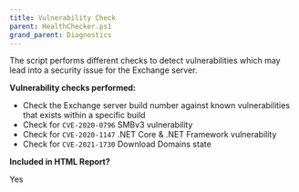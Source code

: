 ```yaml
---
title: Vulnerability Check
parent: HealthChecker.ps1
grand_parent: Diagnostics
---
```


The script performs different checks to detect vulnerabilities which may lead into a security issue for the Exchange server.

**Vulnerability checks performed:**

- Check the Exchange server build number against known vulnerabilities that exists within a specific build
- Check for `CVE-2020-0796` SMBv3 vulnerability
- Check for `CVE-2020-1147` .NET Core & .NET Framework vulnerability
- Check for `CVE-2021-1730` Download Domains state

**Included in HTML Report?**

Yes
